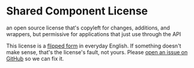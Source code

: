 # Shared Component License

an open source license that's copyleft for changes, additions, and wrappers, but permissive for applications that just use through the API

This license is a [flipped form](https://flippedform.com) in everyday English.  If something doesn't make sense, that's the license's fault, not yours.  Please [open an issue on GitHub](https://github.com/kemitchell/shared-component-license/issues/new) so we can fix it.
